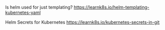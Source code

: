 Is helm used for just templating?
https://learnk8s.io/helm-templating-kubernetes-yaml

Helm Secrets for Kubernetes
https://learnk8s.io/kubernetes-secrets-in-git
